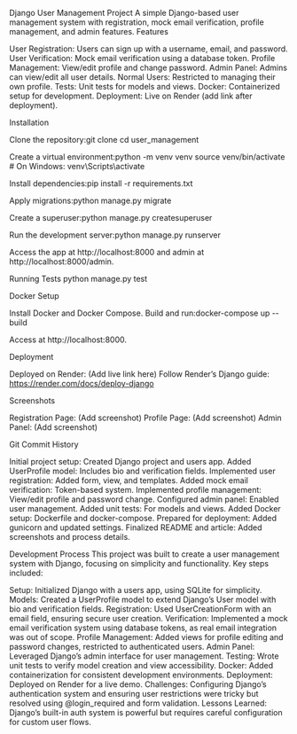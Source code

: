 Django User Management Project
A simple Django-based user management system with registration, mock email verification, profile management, and admin features.
Features

User Registration: Users can sign up with a username, email, and password.
User Verification: Mock email verification using a database token.
Profile Management: View/edit profile and change password.
Admin Panel: Admins can view/edit all user details.
Normal Users: Restricted to managing their own profile.
Tests: Unit tests for models and views.
Docker: Containerized setup for development.
Deployment: Live on Render (add link after deployment).

Installation

Clone the repository:git clone <your-github-repo-url>
cd user_management


Create a virtual environment:python -m venv venv
source venv/bin/activate  # On Windows: venv\Scripts\activate


Install dependencies:pip install -r requirements.txt


Apply migrations:python manage.py migrate


Create a superuser:python manage.py createsuperuser


Run the development server:python manage.py runserver


Access the app at http://localhost:8000 and admin at http://localhost:8000/admin.

Running Tests
python manage.py test

Docker Setup

Install Docker and Docker Compose.
Build and run:docker-compose up --build


Access at http://localhost:8000.

Deployment

Deployed on Render: (Add live link here)
Follow Render’s Django guide: https://render.com/docs/deploy-django

Screenshots

Registration Page: (Add screenshot)
Profile Page: (Add screenshot)
Admin Panel: (Add screenshot)

Git Commit History

Initial project setup: Created Django project and users app.
Added UserProfile model: Includes bio and verification fields.
Implemented user registration: Added form, view, and templates.
Added mock email verification: Token-based system.
Implemented profile management: View/edit profile and password change.
Configured admin panel: Enabled user management.
Added unit tests: For models and views.
Added Docker setup: Dockerfile and docker-compose.
Prepared for deployment: Added gunicorn and updated settings.
Finalized README and article: Added screenshots and process details.

Development Process
This project was built to create a user management system with Django, focusing on simplicity and functionality. Key steps included:

Setup: Initialized Django with a users app, using SQLite for simplicity.
Models: Created a UserProfile model to extend Django’s User model with bio and verification fields.
Registration: Used UserCreationForm with an email field, ensuring secure user creation.
Verification: Implemented a mock email verification system using database tokens, as real email integration was out of scope.
Profile Management: Added views for profile editing and password changes, restricted to authenticated users.
Admin Panel: Leveraged Django’s admin interface for user management.
Testing: Wrote unit tests to verify model creation and view accessibility.
Docker: Added containerization for consistent development environments.
Deployment: Deployed on Render for a live demo.
Challenges: Configuring Django’s authentication system and ensuring user restrictions were tricky but resolved using @login_required and form validation.
Lessons Learned: Django’s built-in auth system is powerful but requires careful configuration for custom user flows.

